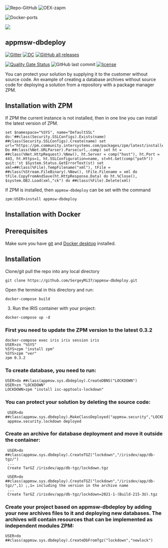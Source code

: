 ![Repo-GitHub](https://img.shields.io/badge/dynamic/xml?color=gold&label=GitHub%20module.xml&prefix=ver.&query=%2F%2FVersion&url=https%3A%2F%2Fraw.githubusercontent.com%2Fsergeymi37%2Fappmsw-dbdeploy%2Fmaster%2Fmodule.xml)
![OEX-zapm](https://img.shields.io/badge/dynamic/json?url=https:%2F%2Fpm.community.intersystems.com%2Fpackages%2Fappmsw-dbdeploy%2F&label=ZPM-pm.community.intersystems.com&query=$.version&color=green&prefix=zapm)

![Docker-ports](https://img.shields.io/badge/dynamic/yaml?color=blue&label=docker-compose&prefix=ports%20-%20&query=%24.services.iris.ports&url=https%3A%2F%2Fraw.githubusercontent.com%2Fsergeymi37%2Fappmsw-dbdeploy%2Fmaster%2Fdocker-compose.yml)

![](https://raw.githubusercontent.com/SergeyMi37/appmsw-dbdeploy/master/doc/Screenshot_4.png)
## appmsw-dbdeploy
[![Gitter](https://img.shields.io/badge/Available%20on-Intersystems%20Open%20Exchange-00b2a9.svg)](https://openexchange.intersystems.com/package/appmsw-dbdeploy)
[![DC](https://img.shields.io/badge/Available%20article%20on-Intersystems%20Community-orange)](https://community.intersystems.com/post/deploying-solutions-without-source-code-zpm)
[![GitHub all releases](https://img.shields.io/badge/Available%20on-GitHub-black)](https://github.com/SergeyMi37/appmsw-dbdeploy)
 
 [![Quality Gate Status](https://community.objectscriptquality.com/api/project_badges/measure?project=intersystems_iris_community%2Fappmsw-dbdeploy&metric=alert_status)](https://community.objectscriptquality.com/dashboard?id=intersystems_iris_community%2Fappmsw-dbdeploy)
 <img alt="GitHub last commit" src="https://img.shields.io/github/last-commit/SergeyMi37/appmsw-dbdeploy">
 [![license](https://img.shields.io/badge/License-MIT-yellow.svg)](https://opensource.org/licenses/MIT)

 
You can protect your solution by supplying it to the customer without source code.
An example of creating a database archives without source code for deploying a solution from a repository with a package manager ZPM.

## Installation with ZPM

If ZPM the current instance is not installed, then in one line you can install the latest version of ZPM.
```
set $namespace="%SYS", name="DefaultSSL" do:'##class(Security.SSLConfigs).Exists(name) ##class(Security.SSLConfigs).Create(name) set url="https://pm.community.intersystems.com/packages/zpm/latest/installer" Do ##class(%Net.URLParser).Parse(url,.comp) set ht = ##class(%Net.HttpRequest).%New(), ht.Server = comp("host"), ht.Port = 443, ht.Https=1, ht.SSLConfiguration=name, st=ht.Get(comp("path")) quit:'st $System.Status.GetErrorText(st) set xml=##class(%File).TempFilename("xml"), tFile = ##class(%Stream.FileBinary).%New(), tFile.Filename = xml do tFile.CopyFromAndSave(ht.HttpResponse.Data) do ht.%Close(), $system.OBJ.Load(xml,"ck") do ##class(%File).Delete(xml)
```
If ZPM is installed, then `appmsw-dbdeploy` can be set with the command
```
zpm:USER>install appmsw-dbdeploy
```
## Installation with Docker

## Prerequisites
Make sure you have [git](https://git-scm.com/book/en/v2/Getting-Started-Installing-Git) and [Docker desktop](https://www.docker.com/products/docker-desktop) installed.

## Installation 
Clone/git pull the repo into any local directory

```
git clone https://github.com/SergeyMi37/appmsw-dbdeploy.git
```

Open the terminal in this directory and run:

```
docker-compose build
```

3. Run the IRIS container with your project:

```
docker-compose up -d
```

### First you need to update the ZPM version to the latest 0.3.2
```
docker-compose exec iris iris session iris
USER>zn "%SYS"
%SYS>zpm "install zpm"
%SYS>zpm "ver"
zpm 0.3.2
```
### To create database, you need to run:
```
USER>do ##class(appmsw.sys.dbdeploy).CreateDBNS("LOCKDOWN")
USER>zn "LOCKDOWN"
LOCKDOWN>zpm "install isc-apptools-lockdown"
```

 ### You can protect your solution by deleting the source code:
```
 USER>do ##class(appmsw.sys.dbdeploy).MakeClassDeployed("appmsw.security","LOCKDOWN")
 appmsw.security.lockdown deployed
```

 ### Create an archive for database deployment and move it outside the container:
```
 USER>do ##class(appmsw.sys.dbdeploy).CreateTGZ("lockdown","/irisdev/app/db-tgz/")
 ...
 Create TarGZ /irisdev/app/db-tgz/lockdown.tgz
 
 USER>do ##class(appmsw.sys.dbdeploy).CreateTGZ("lockdown","/irisdev/app/db-tgz/",1) ;,1= including the version in the archive name
 ...
 Create TarGZ /irisdev/app/db-tgz/lockdown=2021-1-(Build-215-3U).tgz
```
 
 ### Create your project based on appmsw-dbdeploy by adding your new archives files to it and deploying new databases. The archives will contain resources that can be implemented as independent modules ZPM:
```
USER>do ##class(appmsw.sys.dbdeploy).CreateDbFromTgz("lockdown","newlock")
```

